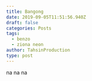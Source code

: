 ```yaml
---
title: Bangong
date: 2019-09-05T11:51:56.940Z
draft: false
categories: Posts
tags:
  - benzo
  - ziona neon
author: TahsinProduction
type: post
---
```

 na na na
